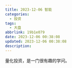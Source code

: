 ```yaml
---
title: 2023-12-06 智能
categories:
  - 投资
tags:
  - 大盘
abbrlink: 19b1e079
date: 2023-12-06 00:38:08
updated: 2023-12-06 00:38:08
description:
---
```

量化投资，是一门很有趣的学问。
